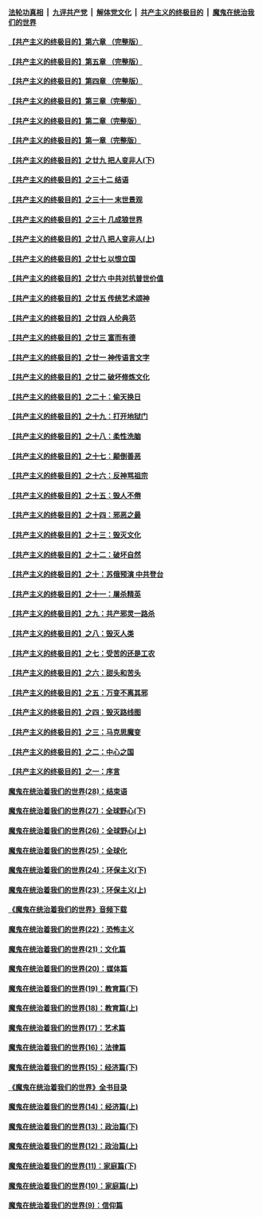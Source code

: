 ####  [法轮功真相](../../../../basic/blob/master/README.md?t=07080431) &nbsp;|&nbsp; [九评共产党](../../../../9ping.md/blob/master/README.md?t=07080431) &nbsp;|&nbsp; [解体党文化](../../../../jtdwh.md/blob/master/README.md?t=07080431)  &nbsp;|&nbsp; [共产主义的终极目的](../../../../gczydzjmd.md/blob/master/README.md?t=07080431) &nbsp;|&nbsp; [魔鬼在统治我们的世界](../../../../mgztzwmdsj.md/blob/master/README.md?t=07080431) 

#### [【共产主义的终极目的】第六章 （完整版）](../pages/nsc422/n11428913.md?t=07080431) 

#### [【共产主义的终极目的】第五章 （完整版）](../pages/nsc422/n11428912.md?t=07080431) 

#### [【共产主义的终极目的】第四章 （完整版）](../pages/nsc422/n11428907.md?t=07080431) 

#### [【共产主义的终极目的】第三章（完整版）](../pages/nsc422/n11428848.md?t=07080431) 

#### [【共产主义的终极目的】第二章（完整版）](../pages/nsc422/n11428831.md?t=07080431) 

#### [【共产主义的终极目的】第一章（完整版）](../pages/nsc422/n11417651.md?t=07080431) 

#### [【共产主义的终极目的】之廿九 把人变非人(下)](../pages/nsc422/n11344140.md?t=07080431) 

#### [【共产主义的终极目的】之三十二 结语](../pages/nsc422/n11360535.md?t=07080431) 

#### [【共产主义的终极目的】之三十一 末世景观](../pages/nsc422/n11351129.md?t=07080431) 

#### [【共产主义的终极目的】之三十 几成狼世界](../pages/nsc422/n11348280.md?t=07080431) 

#### [【共产主义的终极目的】之廿八 把人变非人(上)](../pages/nsc422/n11340492.md?t=07080431) 

#### [【共产主义的终极目的】之廿七 以恨立国](../pages/nsc422/n11336944.md?t=07080431) 

#### [【共产主义的终极目的】之廿六 中共对抗普世价值](../pages/nsc422/n11324785.md?t=07080431) 

#### [【共产主义的终极目的】之廿五 传统艺术颂神](../pages/nsc422/n11296396.md?t=07080431) 

#### [【共产主义的终极目的】之廿四 人伦典范](../pages/nsc422/n11296397.md?t=07080431) 

#### [【共产主义的终极目的】之廿三 富而有德](../pages/nsc422/n11283598.md?t=07080431) 

#### [【共产主义的终极目的】之廿一 神传语言文字](../pages/nsc422/n11263265.md?t=07080431) 

#### [【共产主义的终极目的】之廿二 破坏修炼文化](../pages/nsc422/n11245728.md?t=07080431) 

#### [【共产主义的终极目的】之二十：偷天换日](../pages/nsc422/n11238846.md?t=07080431) 

#### [【共产主义的终极目的】之十九：打开地狱门](../pages/nsc422/n11206376.md?t=07080431) 

#### [【共产主义的终极目的】之十八：柔性洗脑](../pages/nsc422/n11199994.md?t=07080431) 

#### [【共产主义的终极目的】之十七：颠倒善恶](../pages/nsc422/n11179782.md?t=07080431) 

#### [【共产主义的终极目的】之十六：反神骂祖宗](../pages/nsc422/n11166798.md?t=07080431) 

#### [【共产主义的终极目的】之十五：毁人不倦](../pages/nsc422/n11166792.md?t=07080431) 

#### [【共产主义的终极目的】之十四：邪恶之最](../pages/nsc422/n11150249.md?t=07080431) 

#### [【共产主义的终极目的】之十三：毁灭文化](../pages/nsc422/n11135227.md?t=07080431) 

#### [【共产主义的终极目的】之十二：破坏自然](../pages/nsc422/n11135214.md?t=07080431) 

#### [【共产主义的终极目的】之十：苏俄预演 中共登台](../pages/nsc422/n11118424.md?t=07080431) 

#### [【共产主义的终极目的】之十一：屠杀精英](../pages/nsc422/n11118442.md?t=07080431) 

#### [【共产主义的终极目的】之九：共产邪灵一路杀](../pages/nsc422/n11114139.md?t=07080431) 

#### [【共产主义的终极目的】之八：毁灭人类](../pages/nsc422/n11108503.md?t=07080431) 

#### [【共产主义的终极目的】之七：受苦的还是工农](../pages/nsc422/n11101809.md?t=07080431) 

#### [【共产主义的终极目的】之六：甜头和苦头](../pages/nsc422/n11096971.md?t=07080431) 

#### [【共产主义的终极目的】之五：万变不离其邪](../pages/nsc422/n11091285.md?t=07080431) 

#### [【共产主义的终极目的】之四：毁灭路线图](../pages/nsc422/n11086284.md?t=07080431) 

#### [【共产主义的终极目的】之三：马克思魔变](../pages/nsc422/n11061941.md?t=07080431) 

#### [【共产主义的终极目的】之二：中心之国](../pages/nsc422/n11047728.md?t=07080431) 

#### [【共产主义的终极目的】之一：序言](../pages/nsc422/n11086077.md?t=07080431) 

#### [魔鬼在统治着我们的世界(28)：结束语](../pages/nsc422/n10936246.md?t=07080431) 

#### [魔鬼在统治着我们的世界(27)：全球野心(下)](../pages/nsc422/n10928319.md?t=07080431) 

#### [魔鬼在统治着我们的世界(26)：全球野心(上)](../pages/nsc422/n10900318.md?t=07080431) 

#### [魔鬼在统治着我们的世界(25)：全球化](../pages/nsc422/n10788205.md?t=07080431) 

#### [魔鬼在统治着我们的世界(24)：环保主义(下)](../pages/nsc422/n10695307.md?t=07080431) 

#### [魔鬼在统治着我们的世界(23)：环保主义(上)](../pages/nsc422/n10688613.md?t=07080431) 

#### [《魔鬼在统治着我们的世界》音频下载](../pages/nsc422/n10635553.md?t=07080431) 

#### [魔鬼在统治着我们的世界(22)：恐怖主义](../pages/nsc422/n10614727.md?t=07080431) 

#### [魔鬼在统治着我们的世界(21)：文化篇](../pages/nsc422/n10597706.md?t=07080431) 

#### [魔鬼在统治着我们的世界(20)：媒体篇](../pages/nsc422/n10586579.md?t=07080431) 

#### [魔鬼在统治着我们的世界(19)：教育篇(下)](../pages/nsc422/n10564808.md?t=07080431) 

#### [魔鬼在统治着我们的世界(18)：教育篇(上)](../pages/nsc422/n10526970.md?t=07080431) 

#### [魔鬼在统治着我们的世界(17)：艺术篇](../pages/nsc422/n10499093.md?t=07080431) 

#### [魔鬼在统治着我们的世界(16)：法律篇](../pages/nsc422/n10485969.md?t=07080431) 

#### [魔鬼在统治着我们的世界(15)：经济篇(下)](../pages/nsc422/n10469975.md?t=07080431) 

#### [《魔鬼在统治着我们的世界》全书目录](../pages/nsc422/n10464261.md?t=07080431) 

#### [魔鬼在统治着我们的世界(14)：经济篇(上)](../pages/nsc422/n10457370.md?t=07080431) 

#### [魔鬼在统治着我们的世界(13)：政治篇(下)](../pages/nsc422/n10448270.md?t=07080431) 

#### [魔鬼在统治着我们的世界(12)：政治篇(上)](../pages/nsc422/n10444576.md?t=07080431) 

#### [魔鬼在统治着我们的世界(11)：家庭篇(下)](../pages/nsc422/n10440961.md?t=07080431) 

#### [魔鬼在统治着我们的世界(10)：家庭篇(上)](../pages/nsc422/n10435448.md?t=07080431) 

#### [魔鬼在统治着我们的世界(9)：信仰篇](../pages/nsc422/n10432159.md?t=07080431) 

